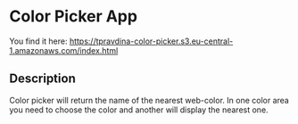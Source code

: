 # Color Picker App

You find it here: https://tpravdina-color-picker.s3.eu-central-1.amazonaws.com/index.html

## Description

Color picker will return the name of the nearest web-color.
In one color area you need to choose the color and another will display the nearest one. 

